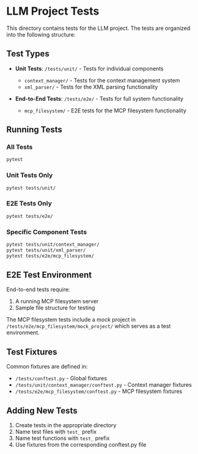 # LLM Project Tests

This directory contains tests for the LLM project. The tests are organized into the following structure:

## Test Types

- **Unit Tests**: `/tests/unit/` - Tests for individual components
  - `context_manager/` - Tests for the context management system
  - `xml_parser/` - Tests for the XML parsing functionality

- **End-to-End Tests**: `/tests/e2e/` - Tests for full system functionality
  - `mcp_filesystem/` - E2E tests for the MCP filesystem functionality

## Running Tests

### All Tests

```bash
pytest
```

### Unit Tests Only

```bash
pytest tests/unit/
```

### E2E Tests Only

```bash
pytest tests/e2e/
```

### Specific Component Tests

```bash
pytest tests/unit/context_manager/
pytest tests/unit/xml_parser/
pytest tests/e2e/mcp_filesystem/
```

## E2E Test Environment

End-to-end tests require:

1. A running MCP filesystem server
2. Sample file structure for testing

The MCP filesystem tests include a mock project in `/tests/e2e/mcp_filesystem/mock_project/` which serves as a test environment.

## Test Fixtures

Common fixtures are defined in:

- `/tests/conftest.py` - Global fixtures
- `/tests/unit/context_manager/conftest.py` - Context manager fixtures
- `/tests/e2e/mcp_filesystem/conftest.py` - MCP filesystem fixtures

## Adding New Tests

1. Create tests in the appropriate directory
2. Name test files with `test_` prefix
3. Name test functions with `test_` prefix
4. Use fixtures from the corresponding conftest.py file